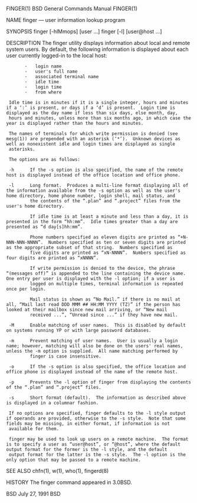 FINGER(1)                                                                                BSD General Commands Manual                                                                                FINGER(1)

NAME
     finger — user information lookup program

SYNOPSIS
     finger [-hlMmops] [user ...]
     finger [-l] [user@host ...]

DESCRIPTION
     The finger utility displays information about local and remote system users.  By default, the following information is displayed about each user currently logged-in to the local host:

           ·   login name
           ·   user's full name
           ·   associated terminal name
           ·   idle time
           ·   login time
           ·   from where

     Idle time is in minutes if it is a single integer, hours and minutes if a ‘:’ is present, or days if a ‘d’ is present.  Login time is displayed as the day name if less than six days, else month, day,
     hours and minutes, unless more than six months ago, in which case the year is displayed rather than the hours and minutes.

     The names of terminals for which write permission is denied (see mesg(1)) are prepended with an asterisk (‘*’).  Unknown devices as well as nonexistent idle and login times are displayed as single
     asterisks.

     The options are as follows:

     -h      If the -s option is also specified, the name of the remote host is displayed instead of the office location and office phone.

     -l      Long format.  Produces a multi-line format displaying all of the information available from the -s option as well as the user's home directory, home phone number, login shell, mail status, and
             the contents of the “.plan” and “.project” files from the user's home directory.

             If idle time is at least a minute and less than a day, it is presented in the form “hh:mm”.  Idle times greater than a day are presented as “d day[s]hh:mm”.

             Phone numbers specified as eleven digits are printed as “+N-NNN-NNN-NNNN”.  Numbers specified as ten or seven digits are printed as the appropriate subset of that string.  Numbers specified as
             five digits are printed as “xN-NNNN”.  Numbers specified as four digits are printed as “xNNNN”.

             If write permission is denied to the device, the phrase “(messages off)” is appended to the line containing the device name.  One entry per user is displayed with the -l option; if a user is
             logged on multiple times, terminal information is repeated once per login.

             Mail status is shown as “No Mail.” if there is no mail at all, “Mail last read DDD MMM ## HH:MM YYYY (TZ)” if the person has looked at their mailbox since new mail arriving, or “New mail
             received ...”, “Unread since ...” if they have new mail.

     -M      Enable matching of user names.  This is disabled by default on systems running YP or with large password databases.

     -m      Prevent matching of user names.  User is usually a login name; however, matching will also be done on the users' real names, unless the -m option is supplied.  All name matching performed by
             finger is case insensitive.

     -o      If the -s option is also specified, the office location and office phone is displayed instead of the name of the remote host.

     -p      Prevents the -l option of finger from displaying the contents of the “.plan” and “.project” files.

     -s      Short format (default).  The information as described above is displayed in a columnar fashion.

     If no options are specified, finger defaults to the -l style output if operands are provided, otherwise to the -s style.  Note that some fields may be missing, in either format, if information is not
     available for them.

     finger may be used to look up users on a remote machine.  The format is to specify a user as “user@host”, or “@host”, where the default output format for the former is the -l style, and the default
     output format for the latter is the -s style.  The -l option is the only option that may be passed to a remote machine.

SEE ALSO
     chfn(1), w(1), who(1), fingerd(8)

HISTORY
     The finger command appeared in 3.0BSD.

BSD                                                                                             July 27, 1991                                                                                             BSD
